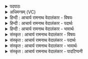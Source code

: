 <details><summary>पदपाठः</summary>

आ꣢त्। ई꣣म्। त्रित꣡स्य꣢। यो꣡ष꣢꣯णः। ह꣡रि꣢꣯म्। हि꣣न्वन्ति। अ꣡द्रि꣢꣯भिः। अ। द्रि꣣भिः। इ꣡न्दु꣢꣯म्। इ꣡न्द्रा꣢꣯य। पी꣣त꣡ये꣢। ७७१।
</details>

<details><summary>अधिमन्त्रम् (VC)</summary>

- पवमानः सोमः
- श्यावाश्व आत्रेयः
- गायत्री
- षड्जः
</details>

<details><summary>हिन्दी : आचार्य रामनाथ वेदालंकार - विषयः</summary>

अगले मन्त्र में फिर ब्रह्मानन्द-रस का विषय है।
</details>

<details><summary>हिन्दी : आचार्य रामनाथ वेदालंकार - पदार्थः</summary>

पदार्थान्वयभाषाः -  (आत्)और तब(त्रितस्य)ज्ञान-कर्म-उपासना इन तीनों से युक्त जीवात्मा की(योषणः)पत्नियों के समान सहचारिणी बुद्धियाँ(इन्द्राय)जीवात्मा के(पीतये)पान के लिए(ईम्)इस(इन्दुम्)भिगोनेवाले(हरिम्)पापहर्ता ब्रह्मानन्दरस को(अद्रिभिः)विदीर्ण न होनेवाले मनःसंकल्पों द्वारा(हिन्वन्ति)जीवात्मा में पहुँचाती हैं ॥३॥
</details>

<details><summary>हिन्दी : आचार्य रामनाथ वेदालंकार - भावार्थः</summary>

भावार्थभाषाः -  जब ब्रह्मानन्द-रस जीवात्मा में व्याप जाता है,तब उपासक को परम माहात्म्य का अनुभव होता है ॥३॥
</details>

<details><summary>संस्कृत : आचार्य रामनाथ वेदालंकार - विषयः</summary>

अथ पुनः ब्रह्मानन्दरसविषयमाह।
</details>

<details><summary>संस्कृत : आचार्य रामनाथ वेदालंकार - पदार्थः</summary>

पदार्थान्वयभाषाः -  (आत्)अथ(त्रितस्य)त्रिभिर्ज्ञानकर्मोपासनैः युक्तस्य जीवात्मनः(योषणः२)योषा इव सहचारिण्यो मेधाः(इन्द्राय)जीवात्मने(पीतये)पानाय(ईम्)एनम्(इन्दुम्)क्लेदकम्(हरिम्)पापहारिणं ब्रह्मानन्दरसम्(अद्रिभिः)न विदारयितुं शक्यैः मनःसंकल्पैः(हिन्वन्ति)जीवात्मनि प्रेरयन्ति।[हि गतौ वृद्धौ च स्वादिः]॥३॥
</details>

<details><summary>संस्कृत : आचार्य रामनाथ वेदालंकार - भावार्थः</summary>

भावार्थभाषाः -  यदा ब्रह्मानन्दरसो जीवात्मानं व्याप्नोति तदोपासकः परमं माहात्म्यमनुभवति ॥३॥
</details>

<details><summary>संस्कृत : आचार्य रामनाथ वेदालंकार - पादटिप्पनी</summary>

टिप्पणी:   १. ऋ० ९।३२।२। २. योषणः अङ्गुलयः—इति सा०। यु मिश्रणे, मिश्रणकर्तार ऋत्विजः—इति वि०।
</details>